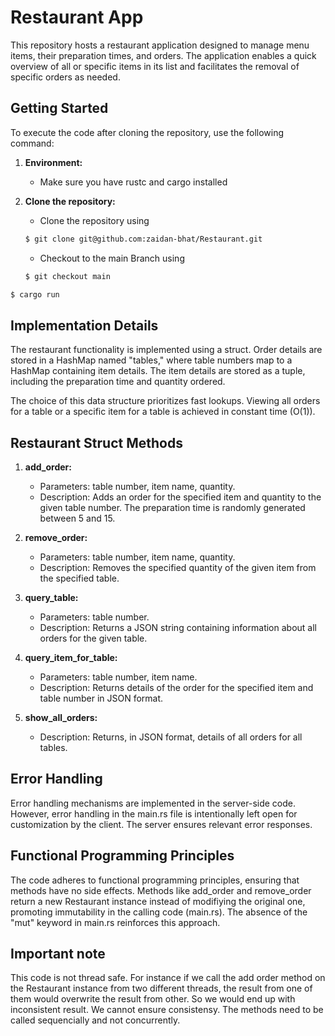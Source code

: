 # Restaurant App

This repository hosts a restaurant application designed to manage menu items, their preparation times, and orders. The application enables a quick overview of all or specific items in its list and facilitates the removal of specific orders as needed.

## Getting Started

To execute the code after cloning the repository, use the following command:

1. **Environment:**
   - Make sure you have rustc and cargo installed

2. **Clone the repository:**
   - Clone the repository  using
   ```bash
   $ git clone git@github.com:zaidan-bhat/Restaurant.git
   ```
   - Checkout to the main Branch using
   ```bash
   $ git checkout main
   ```

```bash
$ cargo run
```

## Implementation Details

The restaurant functionality is implemented using a struct. Order details are stored in a HashMap named "tables," where table numbers map to a HashMap containing item details. The item details are stored as a tuple, including the preparation time and quantity ordered.

The choice of this data structure prioritizes fast lookups. Viewing all orders for a table or a specific item for a table is achieved in constant time (O(1)).

## Restaurant Struct Methods

1. **add_order:**
   - Parameters: table number, item name, quantity.
   - Description: Adds an order for the specified item and quantity to the given table number. The preparation time is randomly generated between 5 and 15.

2. **remove_order:**
   - Parameters: table number, item name, quantity.
   - Description: Removes the specified quantity of the given item from the specified table.

3. **query_table:**
   - Parameters: table number.
   - Description: Returns a JSON string containing information about all orders for the given table.

4. **query_item_for_table:**
   - Parameters: table number, item name.
   - Description: Returns details of the order for the specified item and table number in JSON format.

5. **show_all_orders:**
   - Description: Returns, in JSON format, details of all orders for all tables.

## Error Handling

Error handling mechanisms are implemented in the server-side code. However, error handling in the main.rs file is intentionally left open for customization by the client. The server ensures relevant error responses.

## Functional Programming Principles

The code adheres to functional programming principles, ensuring that methods have no side effects. Methods like add_order and remove_order return a new Restaurant instance instead of modifiying the original one, promoting immutability in the calling code (main.rs). The absence of the "mut" keyword in main.rs reinforces this approach.


## Important note

This code is not thread safe. For instance if we call the add order method on the Restaurant instance from two different threads, the result from one of them would overwrite the result from other. So we would end up with inconsistent result. We cannot ensure consistensy. The methods need to be called sequencially and not concurrently.